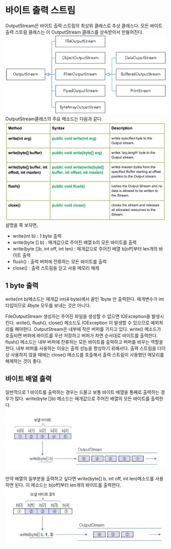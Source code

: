 # 바이트 출력 스트림
OutputStream은 바이트 출력 스트림의 최상위 클래스로 추상 클래스다.
모든 바이트 출력 스트림 클래스는 이 OutputStream  클래스를 상속받아서 만들어진다.
![img.png](resource/img.png)<br>
OutputStream클래스의 주요 메소드는 다음과 같다.
![img_1.png](resource/img_1.png)
설명을 쭉 보자면, <br>
- write(int b) : 1 byte 출력
- write(byte [] b) : 매개값으로 주어진 배열 b의 모든 바이트를 출력
- write(byte []b, int off, int len) : 매개값으로 주어진 배열 b[off]부터 len개의 바이트 출력
- flush() : 출력 버퍼에 잔류하는 모든 바이트를 출력
- close() : 출력 스트림을 닫고 사용 메모리 해제


## 1 byte 출력
write(int b)메소드는 매개값 int(4 byte)에서 끝인 1byte 만 출력한다.
매개변수가 int 타입이므로 4byte 모두를 보내는 것은 아니다.


FileOutputStream 생성자는 주어진 파일을 생성할 수 없으면 IOException을 발생시킨다.
write(), flush(), close() 메소드도 IOException 이 발생할 수 있으므로 예외처리를 해야한다.
OutputStream은 내부에 작은 버퍼를 가지고 있다. write() 메소드가 호출되면 버퍼에 바이트를 우선 저장하고 버퍼가 차면 순서대로 바이트를 출력한다. 
flush() 메소드는 내부 버퍼에 잔류하는 모든 바이트를 출력하고 버퍼를 비우는 역할을 한다.
내부 버퍼를 사용하는 이유는 출력 성능을 향상하기 위해서다.
출력 스트림을 더이상 사용하지 않을 때에는 close() 메소드를 호출해서 출력 스트림이 사용했던 메모리를 해제하는 것이 좋다.

## 바이트 배열 출력
일반적으로 1 바이트를 출력하는 경우는 드물고 보통 바이트 배열을 통째로 출력하는 경우가 많다.
write(byte []b) 메소드는 매개값으로 주어진 배열의 모든 바이트를 출력한다.
![img_2.png](resource/img_2.png)<br>

만약 배열의 일부분을 출력하고 싶다면 write(byte[] b, int off, int len)메소드를 사용하면 된다.
이 메소드는 b[off]부터 len개의 바이트를 출력한다.
![img_3.png](resource/img_3.png)
